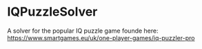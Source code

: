 # IQPuzzleSolver

A solver for the popular IQ puzzle game founde here: https://www.smartgames.eu/uk/one-player-games/iq-puzzler-pro
